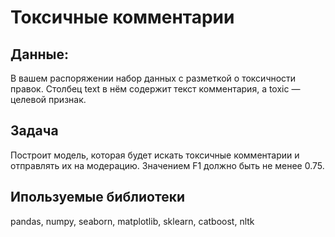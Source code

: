 # Токсичные комментарии

## Данные:
В вашем распоряжении набор данных с разметкой о токсичности правок.
Столбец text в нём содержит текст комментария, а toxic — целевой признак.

## Задача
Построит модель, которая будет искать токсичные комментарии и отправлять их на модерацию. Значением F1 должно быть не менее 0.75.

## Ипользуемые библиотеки 
pandas, numpy, seaborn, matplotlib, sklearn, catboost, nltk

